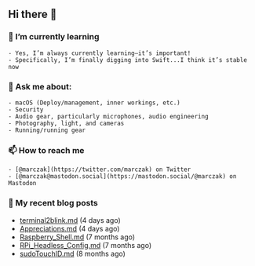 ## Hi there 👋


### 🌱 I’m currently learning
    - Yes, I’m always currently learning—it’s important!
    - Specifically, I’m finally digging into Swift...I think it’s stable now
### 💬 Ask me about:
    - macOS (Deploy/management, inner workings, etc.)
    - Security
    - Audio gear, particularly microphones, audio engineering
    - Photography, light, and cameras
    - Running/running gear
### 📫 How to reach me
    - [@marczak](https://twitter.com/marczak) on Twitter
    - [@marczak@mastodon.social](https://mastodon.social/@marczak) on Mastodon
### 📜 My recent blog posts

- [terminal2blink.md](http://www.radiotope.com/blog?p=posts/2020/07/30/terminal2blink.md) (4 days ago)
- [Appreciations.md](http://www.radiotope.com/blog?p=posts/2020/07/30/Appreciations.md) (4 days ago)
- [Raspberry_Shell.md](http://www.radiotope.com/blog?p=posts/2020/01/01/Raspberry_Shell.md) (7 months ago)
- [RPi_Headless_Config.md](http://www.radiotope.com/blog?p=posts/2019/12/31/RPi_Headless_Config.md) (7 months ago)
- [sudoTouchID.md](http://www.radiotope.com/blog?p=posts/2019/10/02/sudoTouchID.md) (8 months ago)
